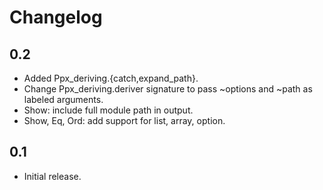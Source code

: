 Changelog
=========

0.2
---

  * Added Ppx_deriving.{catch,expand_path}.
  * Change Ppx_deriving.deriver signature to pass ~options and ~path as labeled arguments.
  * Show: include full module path in output.
  * Show, Eq, Ord: add support for list, array, option.

0.1
---

  * Initial release.
